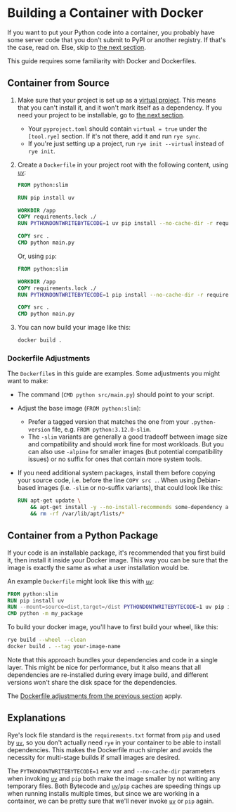 # Building a Container with Docker

If you want to put your Python code into a container, you probably have some server code that you don't submit to PyPI or another registry.
If that's the case, read on. Else, skip to [the next section](#container-from-a-python-package).

This guide requires some familiarity with Docker and Dockerfiles.

## Container from Source

1. Make sure that your project is set up as a [virtual project](./virtual.md).
     This means that you can't install it, and it won't mark itself as a dependency.
     If you need your project to be installable, go to [the next section](#container-from-a-python-package).
  
     - Your `pyproject.toml` should contain `virtual = true` under the `[tool.rye]` section. If it's not there, add it and run `rye sync`.
     - If you're just setting up a project, run `rye init --virtual` instead of `rye init`.

2. Create a `Dockerfile` in your project root with the following content, using [`uv`](https://github.com/astral-sh/uv):
    
    ```Dockerfile
    FROM python:slim
    
    RUN pip install uv

    WORKDIR /app
    COPY requirements.lock ./
    RUN PYTHONDONTWRITEBYTECODE=1 uv pip install --no-cache-dir -r requirements.lock
    
    COPY src .
    CMD python main.py
    ```

    Or, using `pip`:

    ```Dockerfile
    FROM python:slim
    
    WORKDIR /app
    COPY requirements.lock ./
    RUN PYTHONDONTWRITEBYTECODE=1 pip install --no-cache-dir -r requirements.lock
    
    COPY src .
    CMD python main.py
    ```

3. You can now build your image like this:
   
    ```bash
    docker build .
    ```

### Dockerfile Adjustments

The `Dockerfile`s in this guide are examples. Some adjustments you might want to make:

- The command (`CMD python src/main.py`) should point to your script.
- Adjust the base image (`FROM python:slim`):
  - Prefer a tagged version that matches the one from your `.python-version` file, e.g. `FROM python:3.12.0-slim`.
  - The `-slim` variants are generally a good tradeoff between image size and compatibility and should work fine for most workloads. 
  But you can also use `-alpine` for smaller images (but potential compatibility issues) or no suffix for ones that contain more system tools.
- If you need additional system packages, install them before copying your source code, i.e. before the line `COPY src .`.
  When using Debian-based images (i.e. `-slim` or no-suffix variants), that could look like this:

  ```Dockerfile
  RUN apt-get update \
      && apt-get install -y --no-install-recommends some-dependency another-dependency \
      && rm -rf /var/lib/apt/lists/*
  ```

## Container from a Python Package

If your code is an installable package, it's recommended that you first build it, then install it inside your Docker image.
This way you can be sure that the image is exactly the same as what a user installation would be.

An example `Dockerfile` might look like this with [`uv`](https://github.com/astral-sh/uv):

```Dockerfile
FROM python:slim
RUN pip install uv
RUN --mount=source=dist,target=/dist PYTHONDONTWRITEBYTECODE=1 uv pip install --no-cache-dir /dist/*.whl
CMD python -m my_package
```

To build your docker image, you'll have to first build your wheel, like this:

```bash
rye build --wheel --clean
docker build . --tag your-image-name
```

Note that this approach bundles your dependencies and code in a single layer.
This might be nice for performance, but it also means that all dependencies are re-installed during every image build, and different versions won't share the disk space for the dependencies.

The [Dockerfile adjustments from the previous section](#dockerfile-adjustments) apply.

## Explanations

Rye's lock file standard is the `requirements.txt` format from `pip` and used by [`uv`](https://github.com/astral-sh/uv), so you don't actually need `rye` in your container to be able to install dependencies.
This makes the Dockerfile much simpler and avoids the necessity for multi-stage builds if small images are desired.

The `PYTHONDONTWRITEBYTECODE=1` env var and `--no-cache-dir` parameters when invoking [`uv`](https://github.com/astral-sh/uv) and `pip` both make the image smaller by not writing any temporary files.
Both Bytecode and [`uv`](https://github.com/astral-sh/uv)/`pip` caches are speeding things up when running installs multiple times, but since we are working in a container, we can be pretty sure that we'll never invoke [`uv`](https://github.com/astral-sh/uv) or `pip` again.

